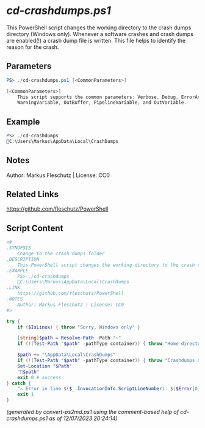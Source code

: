 *cd-crashdumps.ps1*
================

This PowerShell script changes the working directory to the crash dumps directory (Windows only). Whenever a software crashes and crash dumps are enabled(!) a crash dump file is written. This file helps to identify the reason for the crash.

Parameters
----------
```powershell
PS> ./cd-crashdumps.ps1 [<CommonParameters>]

[<CommonParameters>]
    This script supports the common parameters: Verbose, Debug, ErrorAction, ErrorVariable, WarningAction, 
    WarningVariable, OutBuffer, PipelineVariable, and OutVariable.
```

Example
-------
```powershell
PS> ./cd-crashdumps
📂C:\Users\Markus\AppData\Local\CrashDumps

```

Notes
-----
Author: Markus Fleschutz | License: CC0

Related Links
-------------
https://github.com/fleschutz/PowerShell

Script Content
--------------
```powershell
<#
.SYNOPSIS
	Change to the crash dumps folder
.DESCRIPTION
	This PowerShell script changes the working directory to the crash dumps directory (Windows only). Whenever a software crashes and crash dumps are enabled(!) a crash dump file is written. This file helps to identify the reason for the crash.
.EXAMPLE
	PS> ./cd-crashdumps
	📂C:\Users\Markus\AppData\Local\CrashDumps
.LINK
	https://github.com/fleschutz/PowerShell
.NOTES
	Author: Markus Fleschutz | License: CC0
#>

try {
	if ($IsLinux) { throw "Sorry, Windows only" }

	[string]$path = Resolve-Path -Path "~"
	if (!(Test-Path "$path" -pathType container)) { throw "Home directory at $path doesn't exist (yet)" }

	$path += "\AppData\Local\CrashDumps"
	if (!(Test-Path "$path" -pathType container)) { throw "Crashdumps directory at $path doesn't exist (yet)" }
	Set-Location "$Path"
	"📂$path"
	exit 0 # success
} catch {
	"⚠️ Error in line $($_.InvocationInfo.ScriptLineNumber): $($Error[0])"
	exit 1
}
```

*(generated by convert-ps2md.ps1 using the comment-based help of cd-crashdumps.ps1 as of 12/07/2023 20:24:14)*
